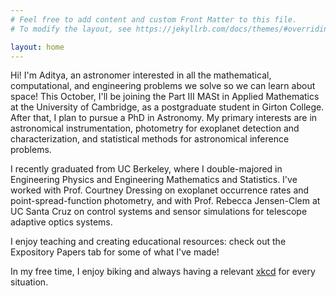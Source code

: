 ```yaml
---
# Feel free to add content and custom Front Matter to this file.
# To modify the layout, see https://jekyllrb.com/docs/themes/#overriding-theme-defaults

layout: home
---
```


Hi! I'm Aditya, an astronomer interested in all the mathematical, computational, and engineering problems we solve so we can learn about space! This October, I'll be joining the Part III MASt in Applied Mathematics at the University of Cambridge, as a postgraduate student in Girton College. After that, I plan to pursue a PhD in Astronomy. My primary interests are in astronomical instrumentation, photometry for exoplanet detection and characterization, and statistical methods for astronomical inference problems.

I recently graduated from UC Berkeley, where I double-majored in Engineering Physics and Engineering Mathematics and Statistics. I've worked with Prof. Courtney Dressing on exoplanet occurrence rates and point-spread-function photometry, and with Prof. Rebecca Jensen-Clem at UC Santa Cruz on control systems and sensor simulations for telescope adaptive optics systems. 

I enjoy teaching and creating educational resources: check out the Expository Papers tab for some of what I've made!

In my free time, I enjoy biking and always having a relevant [xkcd](https://xkcd.com) for every situation.
